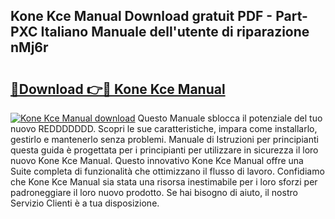 ## Kone Kce Manual Download gratuit PDF - Part-PXC Italiano Manuale dell'utente di riparazione nMj6r

# <h2><a href="http://dfafe5.blite.top/?on=Kone+Kce+Manual">🔗Download 👉🔴 Kone Kce Manual</a></h2>

[![Kone Kce Manual download](https://i.imgur.com/lujVjoI.png)](http://dfafe5.blite.top/?on=Kone+Kce+Manual)
Questo Manuale sblocca il potenziale del tuo nuovo REDDDDDDD. Scopri le sue caratteristiche, impara come installarlo, gestirlo e mantenerlo senza problemi. Manuale di Istruzioni per principianti questa guida è progettata per i principianti per utilizzare in sicurezza il loro nuovo Kone Kce Manual. Questo innovativo Kone Kce Manual offre una Suite completa di funzionalità che ottimizzano il flusso di lavoro. Confidiamo che Kone Kce Manual sia stata una risorsa inestimabile per i loro sforzi per padroneggiare il loro nuovo prodotto. Se hai bisogno di aiuto, il nostro Servizio Clienti è a tua disposizione.
